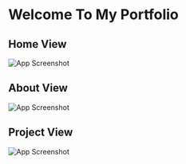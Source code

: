 # Welcome To My Portfolio

## Home View

![App Screenshot](https://blogger.googleusercontent.com/img/a/AVvXsEhc01q1ESViFLCo2QNVMqmrOC8dqCbHd5wxcfa2GTFqSVNFjCOLTnHBuWJNAFk4xmX1P6R9ObhUgmzJl2eCeufWIpNSBvEzgZzVbiHaxYLnheT0sTqzhWlcj6h09D9y1VnH23nehxWU_C_hhiyDr6gzbzFc6uR6AVrrd6oaKzOkyWR2rRcv4vh1mNpL0g=s16000)

## About View
![App Screenshot](https://blogger.googleusercontent.com/img/a/AVvXsEio80sZlFoTzk8S22G9cD5ODkrrGB5o34yIIzeUYt2ltvey3v4yDaa6YACUoDdfZRocK8TsmqvbbQ1q5lh3iJXIxkp8G9ADeEeNnlxxNN_lbc78vMLT_DxqEf81pQVJ7LsKBjwSeY4PGdQpEMVdGoa2SILgqwiGEm3s-ffqXYtyZK14IpirExQH-uv_jA=s16000)

## Project View
![App Screenshot](https://blogger.googleusercontent.com/img/a/AVvXsEjx7BU7RdWCk6FP09LdiQrtRtZjnvnsRFUsvPvYFYBC9bSAW1CfLbIousr1g-yElHGpTa8_ACNlGAALVPfKYL4Bk0Won_jm1Vyt7J6LsMwS8enRtQ0tOA5XRUTPQULFdtOdxqiY9GePWjagQtCQD1b4JStHxV8P1ytHYMhOGVjEj6qMlOVWpVl7n4xohg=s16000)